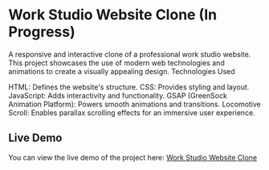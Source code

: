 # **Work Studio Website Clone (In Progress)**

A responsive and interactive clone of a professional work studio website. This project showcases the use of modern web technologies and animations to create a visually appealing design.
Technologies Used

HTML: Defines the website's structure.
CSS: Provides styling and layout.
JavaScript: Adds interactivity and functionality.
GSAP (GreenSock Animation Platform): Powers smooth animations and transitions.
Locomotive Scroll: Enables parallax scrolling effects for an immersive user experience.

## **Live Demo**
You can view the live demo of the project here: [Work Studio Website Clone](https://anurag-s1ngh.github.io/Work-Studio-Website-Clone/)
